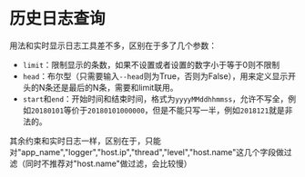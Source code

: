 # 历史日志查询

用法和实时显示日志工具差不多，区别在于多了几个参数：
- `limit`：限制显示的条数，如果不设置或者设置的数字小于等于0则不限制
- `head`：布尔型（只需要输入`--head`则为True，否则为False），用来定义显示开头的N条还是最后的N条，需要和limit联用。
- `start`和`end`：开始时间和结束时间，格式为`yyyyMMddhhmmss`，允许不写全，例如`20180101`等价于`20180101000000`，但是不能只写一半，例如`2018121`就是非法的。

其余约束和实时日志一样，区别在于，只能对"app_name","logger","host.ip","thread","level","host.name"这几个字段做过滤（同时不推荐对"host.name"做过滤，会比较慢）
